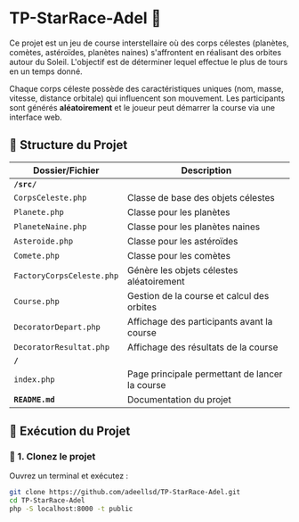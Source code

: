 # TP-StarRace-Adel 🚀

Ce projet est un jeu de course interstellaire où des corps célestes (planètes, comètes, astéroïdes, planètes naines) s'affrontent en réalisant des orbites autour du Soleil. L'objectif est de déterminer lequel effectue le plus de tours en un temps donné.

Chaque corps céleste possède des caractéristiques uniques (nom, masse, vitesse, distance orbitale) qui influencent son mouvement. Les participants sont générés **aléatoirement** et le joueur peut démarrer la course via une interface web.

## 📁 Structure du Projet


| Dossier/Fichier                 | Description |
|---------------------------------|-------------|
| **`/src/`**                     | 
| `CorpsCeleste.php`              | Classe de base des objets célestes |
| `Planete.php`                   | Classe pour les planètes |
| `PlaneteNaine.php`              | Classe pour les planètes naines |
| `Asteroide.php`                 | Classe pour les astéroïdes |
| `Comete.php`                    | Classe pour les comètes |
| `FactoryCorpsCeleste.php`       | Génère les objets célestes aléatoirement |
| `Course.php`                    | Gestion de la course et calcul des orbites |
| `DecoratorDepart.php`           | Affichage des participants avant la course |
| `DecoratorResultat.php`         | Affichage des résultats de la course |
| **`/`**                         | 
| `index.php`                     | Page principale permettant de lancer la course |
| **`README.md`**                 | Documentation du projet |


## 🚀 Exécution du Projet

### 📌 1. Clonez le projet
Ouvrez un terminal et exécutez :
```bash
git clone https://github.com/adeellsd/TP-StarRace-Adel.git
cd TP-StarRace-Adel
php -S localhost:8000 -t public
